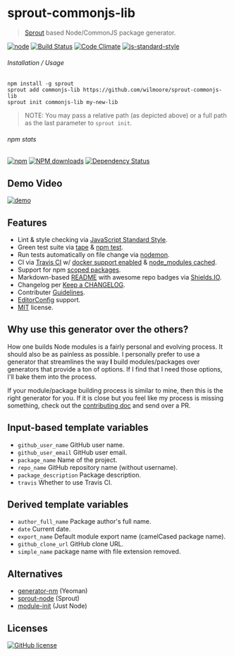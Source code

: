 # sprout-commonjs-lib
> [Sprout](https://github.com/carrot/sprout) based Node/CommonJS package generator.

[![node](https://img.shields.io/node/v/sprout-commonjs-lib.svg)](https://www.npmjs.org/package/sprout-commonjs-lib) [![Build Status](http://img.shields.io/travis/wilmoore/sprout-commonjs-lib.svg)](https://travis-ci.org/wilmoore/sprout-commonjs-lib) [![Code Climate](https://codeclimate.com/github/wilmoore/sprout-commonjs-lib/badges/gpa.svg)](https://codeclimate.com/github/wilmoore/sprout-commonjs-lib) [![js-standard-style](https://img.shields.io/badge/code%20style-standard-brightgreen.svg?style=flat)](https://github.com/feross/standard)

###### Installation / Usage

```shell
npm install -g sprout
sprout add commonjs-lib https://github.com/wilmoore/sprout-commonjs-lib
sprout init commonjs-lib my-new-lib
```

> NOTE: You may pass a relative path (as depicted above) or a full path as the last parameter to `sprout init`.

###### npm stats

[![npm](https://img.shields.io/npm/v/sprout-commonjs-lib.svg)](https://www.npmjs.org/package/sprout-commonjs-lib) [![NPM downloads](http://img.shields.io/npm/dm/sprout-commonjs-lib.svg)](https://www.npmjs.org/package/sprout-commonjs-lib) [![Dependency Status](https://gemnasium.com/wilmoore/sprout-commonjs-lib.svg)](https://gemnasium.com/wilmoore/sprout-commonjs-lib)

## Demo Video

[![demo](https://cloudup.com/cvqmuxPKbym+)](http://youtu.be/pbl2az38PeQ)

## Features

 * Lint & style checking via [JavaScript Standard Style](https://github.com/feross/standard).
 * Green test suite via [tape](https://github.com/substack/tape) & [npm test](https://docs.npmjs.com/cli/test).
 * Run tests automatically on file change via [nodemon](http://nodemon.io).
 * CI via [Travis CI](travis-ci.org) w/ [docker support enabled](http://blog.travis-ci.com/2014-12-17-faster-builds-with-container-based-infrastructure/) & [node_modules cached](http://blog.travis-ci.com/2013-12-05-speed-up-your-builds-cache-your-dependencies/).
 * Support for npm [scoped packages](https://docs.npmjs.com/misc/scope).
 * Markdown-based [README](http://en.wikipedia.org/wiki/README) with awesome repo badges via [Shields.IO](http://shields.io).
 * Changelog per [Keep a CHANGELOG](http://keepachangelog.com).
 * Contributer [Guidelines](https://github.com/blog/1184-contributing-guidelines).
 * [EditorConfig](http://editorconfig.org) support.
 * [MIT](license) license.

## Why use this generator over the others?

How one builds Node modules is a fairly personal and evolving process. It should also be as painless as possible. I personally prefer to use a generator that streamlines the way **I** build modules/packages over generators that provide a ton of options. If I find that I need those options, I'll bake them into the process.

If your module/package building process is similar to mine, then this is the right generator for you. If it is close but you feel like my process is missing something, check out the [contributing doc](contributing.md) and send over a PR.

## Input-based template variables

 * `github_user_name` GitHub user name.
 * `github_user_email` GitHub user email.
 * `package_name` Name of the project.
 * `repo_name` GitHub repository name (without username).
 * `package_description` Package description.
 * `travis` Whether to use Travis CI.

## Derived template variables

 * `author_full_name` Package author's full name.
 * `date` Current date.
 * `export_name` Default module export name (camelCased package name).
 * `github_clone_url` GitHub clone URL.
 * `simple_name` package name with file extension removed.

## Alternatives

- [generator-nm](https://github.com/sindresorhus/generator-nm) (Yeoman)
- [sprout-node](https://github.com/carrot/sprout-node) (Sprout)
- [module-init](https://www.npmjs.com/package/module-init) (Just Node)

## Licenses

[![GitHub license](https://img.shields.io/github/license/wilmoore/sprout-commonjs-lib.svg)](https://github.com/wilmoore/sprout-commonjs-lib/blob/master/license)
